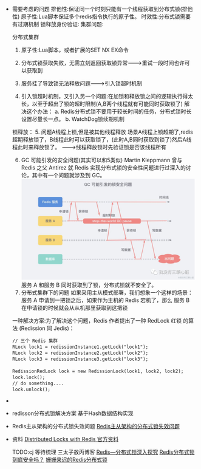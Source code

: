 - 需要考虑的问题
  排他性:保证同一个时刻只能有一个线程获取到分布式锁(排他性)
  原子性:Lua脚本保证多个redis指令执行的原子性。
  时效性:分布式锁需要有过期机制
  锁释放身份验证:
  集群问题:
  
  
  分布式集群
  1. 原子性:Lua脚本，或者扩展的SET NX EX命令
  
  2. 分布式锁获取失败，无需立刻返回获取锁异常--->重试一段时间也许可以获取到
  
  3. 服务挂了导致锁无法释放问题--->引入锁超时机制
  
  4. 引入锁超时机制，又引入另一个问题:在加锁和释放锁之间的逻辑执行得太长，以至于超出了锁的超时限制(A,B两个线程就有可能同时获取锁了)
  解决这个办法：
  a. Redis分布式锁不要用于较长时间的任务，分布式锁时长设置尽量长一点。
  b. WatchDog锁续期机制
  
  锁释放：
  5. 问题A线程上锁,但是被其他线程释放
  场景A线程上锁超期了,redis超期释放锁了，B线程此时可以获取锁了，(此时A,B同时获取到锁了)然后A线程此时来释放锁了。
  --->线程释放锁时先验证锁是否该线程所有
  
  6. GC 可能引发的安全问题(其实可以和5类似)
  Martin Kleppmann 曾与 Redis 之父 Antirez 就 Redis 实现分布式锁的安全性问题进行过深入的讨论，其中有一个问题就涉及到 GC。
  ![image.png](../assets/image_1655732036767_0.png)
  服务 A 和服务 B 同时获取到了锁，分布式锁就不安全了。
  10. 分布式集群下的问题
  如果采用主从模式部署，我们想象一个这样的场景：服务 A 申请到一把锁之后，如果作为主机的 Redis 宕机了，那么 服务 B 在申请锁的时候就会从从机那里获取到这把锁
  
  一种解决方案:为了解决这个问题，Redis 作者提出了一种 RedLock 红锁 的算法 (Redission 同 Jedis)：
  ```
  // 三个 Redis 集群
  RLock lock1 = redissionInstance1.getLock("lock1");
  RLock lock2 = redissionInstance2.getLock("lock2");
  RLock lock3 = redissionInstance3.getLock("lock3");
  
  RedissionRedLock lock = new RedissionLock(lock1, lock2, lock2);
  lock.lock();
  // do something....
  lock.unlock();
  ```
-
- redisson分布式锁解决方案
  基于Hash数据结构实现
- Redis主从架构的分布式锁失效问题
  [Redis主从架构的分布式锁失效问题](https://blog.csdn.net/SHU15121856/article/details/117373966)
- 资料
  [Distributed Locks with Redis 官方资料](https://redis.io/docs/reference/patterns/distributed-locks/)
  
  TODO:cj 等待梳理
  三太子敖丙博客
  [Redis—分布式锁深入探究](https://mp.weixin.qq.com/s/49hgH3COla3wU0rgyiUVgg)
  [Redis分布式锁到底安全吗？](https://mp.weixin.qq.com/s/RnSokJxYxYDeenOP_JE3fQ)
  [姗姗来迟的Redis分布式锁](https://mp.weixin.qq.com/s/Z_xriP-jc2Bnmdcm0l5xzg)